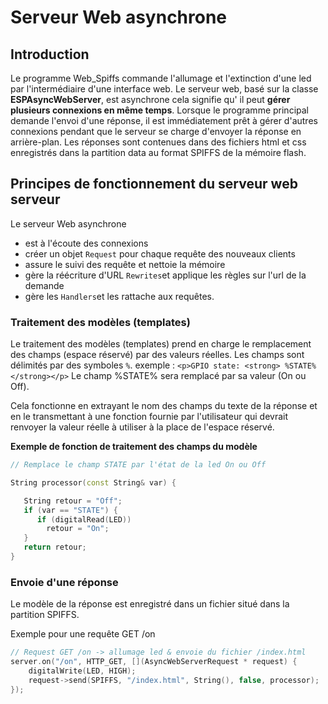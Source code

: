﻿#  Serveur Web asynchrone

## Introduction
Le programme Web_Spiffs commande l'allumage et l'extinction d'une led par l'intermédiaire d'une interface web.
Le serveur web,  basé sur la classe  **ESPAsyncWebServer**, est asynchrone cela signifie qu' il peut **gérer plusieurs connexions en même temps**.    Lorsque le programme principal demande l'envoi d'une réponse, il est immédiatement prêt à gérer d'autres connexions pendant que le serveur se charge d'envoyer la réponse en arrière-plan.
Les réponses sont contenues dans des fichiers html et css enregistrés dans la partition data au format SPIFFS de la mémoire flash.


##  Principes de fonctionnement du serveur web serveur

Le serveur  Web asynchrone

-   est à  l'écoute des connexions
-   créer un objet  `Request` pour chaque requête des nouveaux clients 
-   assure le suivi des requête et nettoie la mémoire
-   gère la réécriture d'URL `Rewrites`et applique les règles sur l'url de la demande
-   gère les `Handlers`et les rattache aux requêtes.

### Traitement des modèles (templates)
Le traitement des modèles (templates) prend en charge  le remplacement des champs (espace réservé)  par des valeurs réelles. Les champs sont délimités par des symboles `%`.
exemple :
```<p>GPIO state: <strong> %STATE% </strong></p>```
Le champ %STATE% sera remplacé par sa valeur (On ou Off).

Cela fonctionne en extrayant le nom des champs du texte de la réponse et en le transmettant à une fonction fournie par l'utilisateur qui devrait renvoyer la valeur réelle à utiliser à la place de l'espace réservé.

**Exemple de fonction de traitement des champs du modèle**
```Cpp
// Remplace le champ STATE par l'état de la led On ou Off

String processor(const String& var) {

   String retour = "Off";
   if (var == "STATE") {
      if (digitalRead(LED))
        retour = "On";
   }
   return retour;
} 
```
### Envoie d'une réponse 
Le modèle de la réponse est enregistré dans un fichier situé dans la partition SPIFFS.

Exemple pour une requête GET /on 
```Cpp
// Request GET /on -> allumage led & envoie du fichier /index.html
server.on("/on", HTTP_GET, [](AsyncWebServerRequest * request) {
    digitalWrite(LED, HIGH);
    request->send(SPIFFS, "/index.html", String(), false, processor);
});
```
